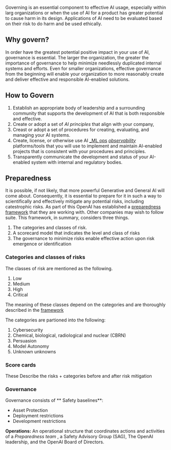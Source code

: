 Governing is an essential component to effective AI usage, especially within larg organizations or when the use of AI for a product has greater potential to cause harm in its design. Applications of AI need to be evaluated based on their risk to do harm and be used ethically.

## Why govern?

In order have the greatest potential positive impact in your use of AI, governance is essential. The larger the organization, the greater the importance of governance to help minimize needlessly duplicated internal systems and efforts. Even for smaller organizations, effective governance from the beginning will enable your organization to more reasonably create and deliver effective and responsible AI-enabled solutions.

## How to Govern

1. Establish an appropriate body of leadership and a surrounding community that supports the development of AI that is both responsible and effective.
1. Create or adopt a set of _AI principles_ that align with your company,
1. Creast or adopt a set of procedures for creating, evaluating, and managing your AI systems.
1. Create, license, or otherwise use AI [_ML ops](ml_ops.md) [_observability_](./observability.md) platforms/tools that you will use to implement and maintain AI-enabled projects that is consistent with your procedures and principles.
1. Transparently communicate the development and status of your AI-enabled system with internal and regulatory bodies.


## Preparedness

It is possible, if not likely, that more powerful Generative and General AI will come about. Consequently, it is essential to prepare for it in such a way to scientifically and effectively mitigate any potential risks, including catestrophic risks.  As part of this OpenAI has established a [preparedness framework](https://cdn.openai.com/openai-preparedness-framework-beta.pdf) that they are working with. Other companies may wish to follow suite. This framework, in summary, considers three things. 
1. The categories and classes of risk.
2. A scorecard model that indicates the level and class of risks
3. The governance to minimize risks enable effective action upon risk emergence or identification



### Categories and classes of risks

The classes of risk are mentioned as the following. 
1. Low
2. Medium
3. High
4. Critical

The meaning of these classes depend on the categories and are thoroughly described in the [framework](https://cdn.openai.com/openai-preparedness-framework-beta.pdf)

The categories are partioned into the following:
1. Cybersecurity
2. Chemical, biological, radiological and nuclear (CBRN)
3. Persuasion
4. Model Autonomy
5. Unknown unknowns

### Score cards

These Describe the risks + categories before and after risk mitigation

### Governance 

Governance consists of 
** Safety baselines**: 

- Asset Protection
- Deployment restrictions
- Development restrictions

**Operations:**
An operational structure that coordinates actions and activities of a _Preparedness team_ , a Safety Advisory Group (SAG), The OpenAI leadership, and the OpenAI Board of Directors. 
